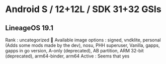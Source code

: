 # Android S / 12+12L / SDK 31+32 GSIs

## LineageOS 19.1
Rank : uncategorized 🤔
Available image options : signed, vndklite, personal (Adds some mods made by the dev), nosu, PHH superuser, Vanilla, gapps, gapps in go version, A-only (deprecated), AB partition, ARM 32-bit (deprecated), arm64-binder, arm64
Active : Seems that yes